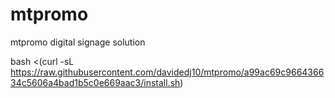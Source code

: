 # mtpromo
mtpromo digital signage solution

bash <(curl -sL https://raw.githubusercontent.com/davidedj10/mtpromo/a99ac69c966436634c5606a4bad1b5c0e669aac3/install.sh)
